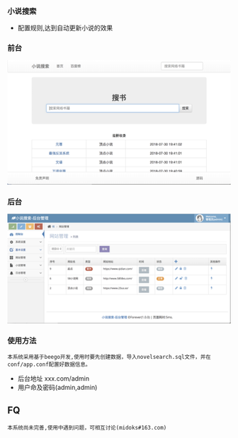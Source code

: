 ### 小说搜索

- 配置规则,达到自动更新小说的效果

### 前台
[![前台](/doc/fontend.png)](/doc/fontend.png)

### 后台
[![后台](/doc/backends.png)](/doc/backends.png)

### 使用方法
```
本系统采用基于beego开发,使用时要先创建数据，导入novelsearch.sql文件，并在conf/app.conf配置好数据信息。
```
- 后台地址 xxx.com/admin
- 用户命及密码(admin,admin)

## FQ
```
本系统尚未完善,使用中遇到问题，可相互讨论(midoks#163.com)
```